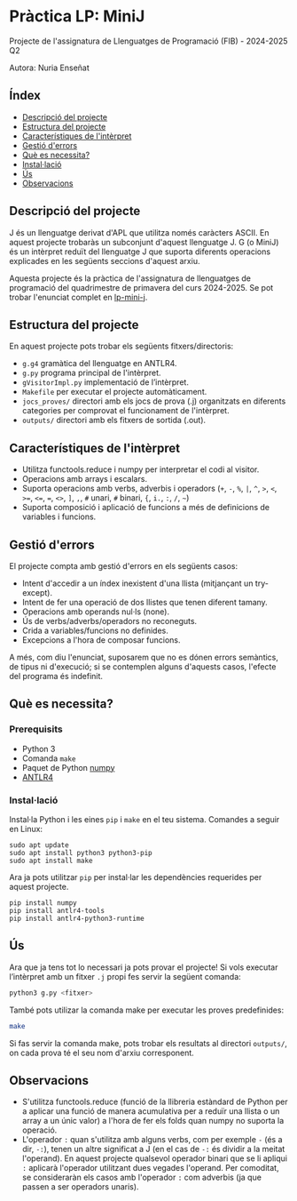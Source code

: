 # Pràctica LP: MiniJ
Projecte de l'assignatura de Llenguatges de Programació (FIB) - 2024-2025 Q2

Autora: Nuria Enseñat

## Índex
- [Descripció del projecte](#descripció-del-projecte)
- [Estructura del projecte](#estructura-del-projecte)
- [Característiques de l'intèrpret](#característiques-de-lintèrpret)
- [Gestió d'errors](#gestió-derrors)
- [Què es necessita?](#què-es-necessita)
- [Instal·lació](#instal·lació)
- [Ús](#ús)
- [Observacions](#observacions)

## Descripció del projecte
J és un llenguatge derivat d'APL que utilitza només caràcters ASCII. En aquest projecte trobaràs un subconjunt d'aquest llenguatge J. G (o MiniJ) és un intèrpret reduït del llenguatge J que suporta diferents operacions explicades en les següents seccions d'aquest arxiu. 

Aquesta projecte és la pràctica de l'assignatura de llenguatges de programació del quadrimestre de primavera del curs 2024-2025. Se pot trobar l'enunciat complet en [lp-mini-j](https://github.com/gebakx/lp-mini-j).


## Estructura del projecte
En aquest projecte pots trobar els següents fitxers/directoris:

- `g.g4` gramàtica del llenguatge en ANTLR4.
- `g.py` programa principal de l'intèrpret.
- `gVisitorImpl.py` implementació de l’intèrpret.
- `Makefile` per executar el projecte automàticament.
- `jocs_proves/` directori amb els jocs de prova (.j) organitzats en diferents categories per comprovat el funcionament de l'intèrpret.
- `outputs/` directori amb els fitxers de sortida (.out).


## Característiques de l'intèrpret
- Utilitza functools.reduce i numpy per interpretar el codi al visitor.
- Operacions amb arrays i escalars.
- Suporta operacions amb verbs, adverbis i operadors (`+`, `-`, `%`, `|`, `^`, `>`, `<`, `>=`, `<=`, `=`, `<>`, `]`, `,`, `#` unari, `#` binari, `{`, `i.`, `:`, `/`, `~`)
- Suporta composició i aplicació de funcions a més de definicions de variables i funcions.

## Gestió d'errors
El projecte compta amb gestió d'errors en els següents casos:
- Intent d'accedir a un índex inexistent d'una llista (mitjançant un try-except).
- Intent de fer una operació de dos llistes que tenen diferent tamany.
- Operacions amb operands nul·ls (none).
- Ús de verbs/adverbs/operadors no reconeguts.
- Crida a variables/funcions no definides.
- Excepcions a l'hora de composar funcions.


A més, com diu l'enunciat, suposarem que no es dónen errors semàntics, de tipus ni d'execució; si se contemplen alguns d'aquests casos, l'efecte del programa és indefinit.

## Què es necessita?

### Prerequisits

- Python 3
- Comanda `make`
- Paquet de Python [numpy](https://numpy.org)
- [ANTLR4](https://www.antlr.org/)

### Instal·lació

Instal·la Python i les eines `pip` i `make` en el teu sistema. Comandes a seguir en Linux:

    sudo apt update
    sudo apt install python3 python3-pip
    sudo apt install make

Ara ja pots utilitzar `pip` per instal·lar les dependències requerides per aquest projecte.

    pip install numpy 
    pip install antlr4-tools
    pip install antlr4-python3-runtime
    

## Ús

Ara que ja tens tot lo necessari ja pots provar el projecte! Si vols executar l’intèrpret amb un fitxer `.j` propi fes servir la següent comanda:

```sh
python3 g.py <fitxer>
```
També pots utilizar la comanda make per executar les proves predefinides:

```sh
make
```
Si fas servir la comanda make, pots trobar els resultats al directori `outputs/`, on cada prova té el seu nom d'arxiu corresponent.

## Observacions
- S'utilitza functools.reduce (funció de la llibreria estàndard de Python per a aplicar una funció de manera acumulativa per a reduïr una llista o un array a un únic valor) a l'hora de fer els folds quan numpy no suporta la operació.
- L'operador `:` quan s'utilitza amb alguns verbs, com per exemple `-` (és a dir, `-:`), tenen un altre significat a J (en el cas de `-:` és  dividir a la meitat l'operand). En aquest projecte qualsevol operador binari que se li apliqui `:` aplicarà l'operador utilitzant dues vegades l'operand. Per comoditat, se consideraràn els casos amb l'operador `:` com adverbis (ja que passen a ser operadors unaris).